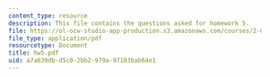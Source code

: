 ```yaml
---
content_type: resource
description: This file contains the questions asked for homework 5.
file: https://ol-ocw-studio-app-production.s3.amazonaws.com/courses/2-011-introduction-to-ocean-science-and-engineering-spring-2006/a7a639dbd5c02bb2979a97103bab64e1_hw5.pdf
file_type: application/pdf
resourcetype: Document
title: hw5.pdf
uid: a7a639db-d5c0-2bb2-979a-97103bab64e1
---
```

